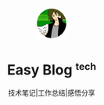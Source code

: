 
<center style="position:absolute;top:50%;left:50%;transform:translate(-50%,150%)">
<img src="assets/icon.png" style="width:60px;box-shadow:none">

# Easy Blog <sup><small>tech</small></sup>
技术笔记|工作总结|感悟分享
</center>
